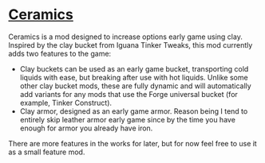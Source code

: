 # [Ceramics](http://minecraft.curseforge.com/projects/ceramics)

Ceramics is a mod designed to increase options early game using clay. Inspired by the clay bucket from Iguana Tinker Tweaks, this mod currently adds two features to the game:

* Clay buckets can be used as an early game bucket, transporting cold liquids with ease, but breaking after use with hot liquids. Unlike some other clay bucket mods, these are fully dynamic and will automatically add variants for any mods that use the Forge universal bucket (for example, Tinker Construct).
* Clay armor, designed as an early game armor. Reason being I tend to entirely skip leather armor early game since by the time you have enough for armor you already have iron.

There are more features in the works for later, but for now feel free to use it as a small feature mod.
